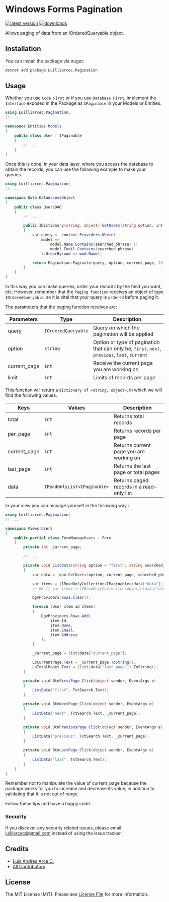 # Windows Forms Pagination

[![latest version](https://img.shields.io/nuget/v/Luilliarcec.Pagination)](https://www.nuget.org/packages/Luilliarcec.Pagination) 
[![downloads](https://img.shields.io/nuget/dt/Luilliarcec.Pagination)](https://www.nuget.org/packages/Luilliarcec.Pagination)

Allows paging of data from an IOrderedQueryable object.

## Installation

You can install the package via nuget:

```bash
dotnet add package Luilliarcec.Pagination
```

## Usage

Whether you use `Code First` or if you use `Database First`, implement the `Interface` exposed in the Package as `IPaginable` in your Models or Entities.

```csharp
using Luilliarcec.Pagination;
// ...

namespace Entities.Models
{
    public class User : IPaginable
    {
        // ...
    }
}
```

Once this is done, in your data layer, where you access the database to obtain the records, you can use the following example to make your queries.

```csharp
using Luilliarcec.Pagination;
// ...

namespace Data.DataAccessObject
{
    public class UsersDAO
    {
        // ...

        public IDictionary<string, object> GetUsers(string option, int current_page, string searched_phrase)
        {
            var query = _context.Providers.Where(
                model =>
                    model.Name.Contains(searched_phrase) ||
                    model.Email.Contains(searched_phrase)
                ).OrderBy(mod => mod.Name);

            return Pagination.Paginate(query, option, current_page, 10);
        }
    }
}
```

In this way you can make queries, order your records by the field you want, etc. However, remember that the `Paging function` receives an object of type `IOrderedQueryable`, so it is vital that your query is `ordered` before paging it.

The parameters that the paging function receives are:

| Parameters | Type | Description |
| -- | -- | -- |
| query | `IOrderedQueryable` | Query on which the pagination will be applied |
| option | `string` | Option or type of pagination that can only be, `first`, `next`, `previous`, `last`, `current` |
| current_page | `int` | Receive the current page you are working on |
| limit | `int` | Limits of records per page |

This function will return a `dictionary of <string, object>`, in which we will find the following values.

| Keys | Values | Description |
| -- | -- | -- |
| total | `int` | Returns total records |
| per_page | `int` | Returns records per page |
| current_page | `int` | Returns current page you are working on |
| last_page | `int` | Returns the last page or total pages |
| data | `IReadOnlyList<IPaginable>` | Returns paged records in a read-only list

In your view you can manage yourself in the following way.:

```csharp
using Luilliarcec.Pagination;
// ...

namespace Views.Users
{
    public partial class FormManageUsers : Form
    {
        private int _current_page;

        // ...

        private void ListData(string option = "first", string searched_phrase = "", int current_page = 1)
        {
            var data = _dao.GetUsers(option, current_page, searched_phrase);

            var items = (IReadOnlyCollection<IPaginable>)data["data"];
            // OR // var items = (IReadOnlyCollection<object>)data["data"];

            DgvProviders.Rows.Clear();

            foreach (User item in items)
            {
                DgvProviders.Rows.Add(
                    item.Id,
                    item.Name,
                    item.Email,
                    item.Address
                );
            }

            _current_page = (int)data["current_page"];

            LbCurrentPage.Text = _current_page.ToString();
            LbTotalPages.Text = ((int)data["last_page"]).ToString();
        }

        private void BtnFirstPage_Click(object sender, EventArgs e)
        {
            ListData("first", TxtSearch.Text);
        }

        private void BtnNextPage_Click(object sender, EventArgs e)
        {
            ListData("next", TxtSearch.Text, _current_page);
        }

        private void BtnPreviousPage_Click(object sender, EventArgs e)
        {
            ListData("previous", TxtSearch.Text, _current_page);
        }

        private void BtnLastPage_Click(object sender, EventArgs e)
        {
            ListData("last", TxtSearch.Text);
        }
    }
}
```

Remember not to manipulate the value of current_page because the package works for you to increase and decrease its value, in addition to validating that it is not out of range.

Follow these tips and have a happy code.

### Security

If you discover any security related issues, please email luilliarcec@gmail.com instead of using the issue tracker.

## Credits

- [Luis Andrés Arce C.](https://github.com/luilliarcec)
- [All Contributors](../../contributors)

## License

The MIT License (MIT). Please see [License File](LICENSE.md) for more information.
